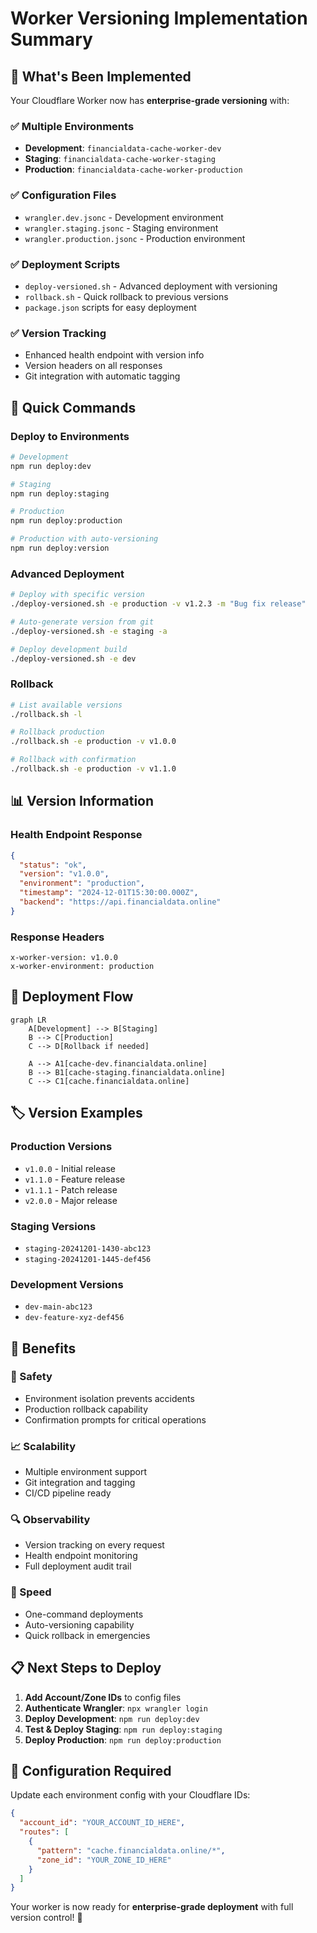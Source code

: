 # Worker Versioning Implementation Summary

## 🚀 What's Been Implemented

Your Cloudflare Worker now has **enterprise-grade versioning** with:

### **✅ Multiple Environments**
- **Development**: `financialdata-cache-worker-dev`
- **Staging**: `financialdata-cache-worker-staging`  
- **Production**: `financialdata-cache-worker-production`

### **✅ Configuration Files**
- `wrangler.dev.jsonc` - Development environment
- `wrangler.staging.jsonc` - Staging environment
- `wrangler.production.jsonc` - Production environment

### **✅ Deployment Scripts**
- `deploy-versioned.sh` - Advanced deployment with versioning
- `rollback.sh` - Quick rollback to previous versions
- `package.json` scripts for easy deployment

### **✅ Version Tracking**
- Enhanced health endpoint with version info
- Version headers on all responses
- Git integration with automatic tagging

## 🎯 Quick Commands

### **Deploy to Environments**
```bash
# Development
npm run deploy:dev

# Staging  
npm run deploy:staging

# Production
npm run deploy:production

# Production with auto-versioning
npm run deploy:version
```

### **Advanced Deployment**
```bash
# Deploy with specific version
./deploy-versioned.sh -e production -v v1.2.3 -m "Bug fix release"

# Auto-generate version from git
./deploy-versioned.sh -e staging -a

# Deploy development build
./deploy-versioned.sh -e dev
```

### **Rollback**
```bash
# List available versions
./rollback.sh -l

# Rollback production
./rollback.sh -e production -v v1.0.0

# Rollback with confirmation
./rollback.sh -e production -v v1.1.0
```

## 📊 Version Information

### **Health Endpoint Response**
```json
{
  "status": "ok",
  "version": "v1.0.0",
  "environment": "production", 
  "timestamp": "2024-12-01T15:30:00.000Z",
  "backend": "https://api.financialdata.online"
}
```

### **Response Headers**
```
x-worker-version: v1.0.0
x-worker-environment: production
```

## 🔄 Deployment Flow

```mermaid
graph LR
    A[Development] --> B[Staging]
    B --> C[Production]
    C --> D[Rollback if needed]
    
    A --> A1[cache-dev.financialdata.online]
    B --> B1[cache-staging.financialdata.online]
    C --> C1[cache.financialdata.online]
```

## 🏷️ Version Examples

### **Production Versions**
- `v1.0.0` - Initial release
- `v1.1.0` - Feature release
- `v1.1.1` - Patch release
- `v2.0.0` - Major release

### **Staging Versions**
- `staging-20241201-1430-abc123`
- `staging-20241201-1445-def456`

### **Development Versions**
- `dev-main-abc123`
- `dev-feature-xyz-def456`

## 🎯 Benefits

### **🔐 Safety**
- Environment isolation prevents accidents
- Production rollback capability
- Confirmation prompts for critical operations

### **📈 Scalability**
- Multiple environment support
- Git integration and tagging
- CI/CD pipeline ready

### **🔍 Observability**
- Version tracking on every request
- Health endpoint monitoring
- Full deployment audit trail

### **🚀 Speed**
- One-command deployments
- Auto-versioning capability
- Quick rollback in emergencies

## 📋 Next Steps to Deploy

1. **Add Account/Zone IDs** to config files
2. **Authenticate Wrangler**: `npx wrangler login`
3. **Deploy Development**: `npm run deploy:dev`
4. **Test & Deploy Staging**: `npm run deploy:staging`
5. **Deploy Production**: `npm run deploy:production`

## 🔧 Configuration Required

Update each environment config with your Cloudflare IDs:

```json
{
  "account_id": "YOUR_ACCOUNT_ID_HERE",
  "routes": [
    {
      "pattern": "cache.financialdata.online/*",
      "zone_id": "YOUR_ZONE_ID_HERE"
    }
  ]
}
```

Your worker is now ready for **enterprise-grade deployment** with full version control! 🎉 